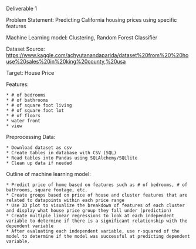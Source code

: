 Deliverable 1

Problem Statement: Predicting California housing prices using specific features

Machine Learning model: Clustering, Random Forest Classifier

Dataset Source: https://www.kaggle.com/achyutanandaparida/dataset%20from%20%20house%20sales%20in%20king%20county,%20usa

Target: House Price

Features:

    * # of bedrooms
    * # of bathrooms
    * # of square foot living
    * # of square foot lot
    * # of floors
    * water front
    * view


Preprocessing Data:

    * Download dataset as csv
    * Create tables in database with CSV (SQL)
    * Read tables into Pandas using SQLAlchemy/SQLlite
    * Clean up data if needed

Outline of machine learning model:

    * Predict price of home based on features such as # of bedrooms, # of bathrooms, square footage, etc.
    * Create groups based on price of house and cluster features that are related to datapoints within each price range
    * Use 3D plot to visualize the breakdown of features of each cluster and display what house price group they fall under (prediction)
    * Create multiple linear regressions to look at each independent variable to determine if there is a significant relationship with the dependent variable
    * After evaluating each independent variable, use r-squared of the model to determine if the model was successful at predicting dependent variable.

